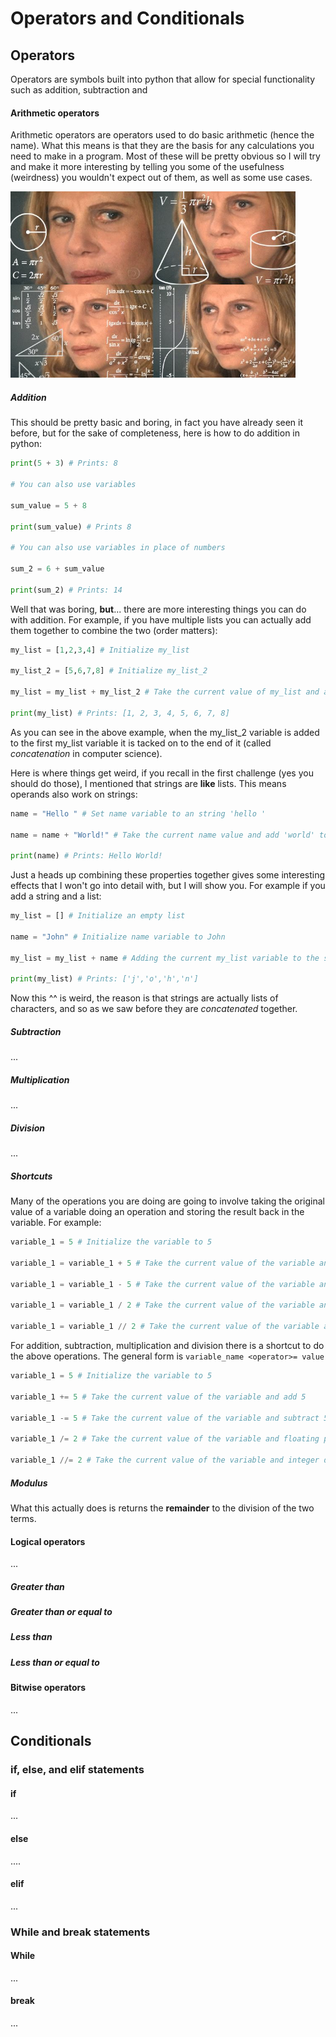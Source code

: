 # Operators and Conditionals



## Operators

Operators are symbols built into python that allow for special functionality such as addition, subtraction and



#### Arithmetic operators

Arithmetic operators are operators used to do basic arithmetic (hence the name). What this means is that they are the basis for any calculations you need to make in a program. Most of these will be pretty obvious so I will try and make it more interesting by telling you some of the usefulness (weirdness) you wouldn't expect out of them, as well as some use cases.

<img src="../Images/Memes/calculation.jpg" alt="calculation" style="zoom:67%;" />



##### Addition

This should be pretty basic and boring, in fact you have already seen it before, but for the sake of completeness, here is how to do addition in python:

```python
print(5 + 3) # Prints: 8

# You can also use variables

sum_value = 5 + 8

print(sum_value) # Prints 8

# You can also use variables in place of numbers

sum_2 = 6 + sum_value 

print(sum_2) # Prints: 14 
```

Well that was boring, **but**... there are more interesting things you can do with addition. For example, if you have multiple lists you can actually add them together to combine the two (order matters):

```python
my_list = [1,2,3,4] # Initialize my_list

my_list_2 = [5,6,7,8] # Initialize my_list_2

my_list = my_list + my_list_2 # Take the current value of my_list and add my_list_2 to it

print(my_list) # Prints: [1, 2, 3, 4, 5, 6, 7, 8]

```

As you can see in the above example, when the my_list_2 variable is added to the first my_list variable it is tacked on to the end of it (called *concatenation* in computer science).



Here is where things get weird, if you recall in the first challenge (yes you should do those), I mentioned that strings are **like** lists. This means operands also work on strings:

```python
name = "Hello " # Set name variable to an string 'hello '

name = name + "World!" # Take the current name value and add 'world' to it

print(name) # Prints: Hello World!
```

Just a heads up combining these properties together gives some interesting effects that I won't go into detail with, but I will show you. For example if you add a string and a list: 

```python
my_list = [] # Initialize an empty list

name = "John" # Initialize name variable to John

my_list = my_list + name # Adding the current my_list variable to the string name

print(my_list) # Prints: ['j','o','h','n']
```

Now this ^^ is weird, the reason is that strings are actually lists of characters, and so as we saw before they are *concatenated* together.



##### Subtraction

...



##### Multiplication

...



##### Division

...



##### Shortcuts

Many of the operations you are doing are going to involve taking the original value of a variable doing an operation and storing the result back in the variable. For example: 

```python
variable_1 = 5 # Initialize the variable to 5

variable_1 = variable_1 + 5 # Take the current value of the variable and add 5

variable_1 = variable_1 - 5 # Take the current value of the variable and subtract 5

variable_1 = variable_1 / 2 # Take the current value of the variable and floating point divide by 2

variable_1 = variable_1 // 2 # Take the current value of the variable and integer divide by 2
```



For addition, subtraction, multiplication and division there is a shortcut to do the above operations. The general form is ```variable_name <operator>= value```

```python
variable_1 = 5 # Initialize the variable to 5

variable_1 += 5 # Take the current value of the variable and add 5

variable_1 -= 5 # Take the current value of the variable and subtract 5

variable_1 /= 2 # Take the current value of the variable and floating point divide by 2

variable_1 //= 2 # Take the current value of the variable and integer divide by 2
```



##### Modulus

What this actually does is returns the **remainder** to the division of the two terms.



#### Logical operators

...

##### Greater than



##### Greater than or equal to



##### Less than



##### Less than or equal to





#### Bitwise operators

...





## Conditionals



### if, else, and elif statements

#### if

...

#### else

....

#### elif

...



### While and break statements

#### While

...

#### break

...